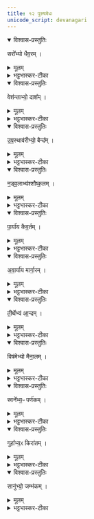 ```yaml
---
title: १२ पुरुषमेधः
unicode_script: devanagari
---
```


<details open><summary>विश्वास-प्रस्तुतिः</summary>

सरो᳚भ्यो धैव॒रम् ।
</details>

<details><summary>मूलम्</summary>

सरो᳚भ्यो धैव॒रम् ।
</details>

<details><summary>भट्टभास्कर-टीका</summary>

1सरोभ्यो धैवरं उभयतो जलं बध्वा तितउना मत्स्यग्राहिणम् ।
</details>

<details open><summary>विश्वास-प्रस्तुतिः</summary>

वेश॑न्ताभ्यो॒ दाश᳚म् ।
</details>

<details><summary>मूलम्</summary>

वेश॑न्ताभ्यो॒ दाश᳚म् ।
</details>

<details><summary>भट्टभास्कर-टीका</summary>

वेशन्ताभ्यः अत्यल्पाद्भ्यः दाशं बळिशेन मत्स्यग्राहिणम् । नावाऽन्तः प्रविश्य मत्स्यग्राहिणमेके ।
</details>

<details open><summary>विश्वास-प्रस्तुतिः</summary>

उ॒प॒स्थाव॑रीभ्यो॒ बैन्द᳚म् ।
</details>

<details><summary>मूलम्</summary>

उ॒प॒स्थाव॑रीभ्यो॒ बैन्द᳚म् ।
</details>

<details><summary>भट्टभास्कर-टीका</summary>

उपस्थावरीभ्यः तरुतीरादिपार्श्वोपस्थावरीभ्योऽद्भ्यः बैन्दं बिन्दं जालं तेन जीवतीति छान्दसोऽञ् । उडुबबिदले तरन् यो मत्स्यं गृह्णातीत्यन्ये ।
</details>

<details open><summary>विश्वास-प्रस्तुतिः</summary>

न॒ड्व॒लाभ्य॑श्शौष्क॒लम् ।
</details>

<details><summary>मूलम्</summary>

न॒ड्व॒लाभ्य॑श्शौष्क॒लम् ।
</details>

<details><summary>भट्टभास्कर-टीका</summary>

नड्वलाभ्यः नळसंयुतजलस्थिताभ्योऽद्भ्यः शौष्कलं बळिशजीवनं, महामत्स्यानुत्थाप्य ग्रहीतारमेके ।
</details>

<details open><summary>विश्वास-प्रस्तुतिः</summary>

पा॒र्या॑य कैव॒र्तम् ।
</details>

<details><summary>मूलम्</summary>

पा॒र्या॑य कैव॒र्तम् ।
</details>

<details><summary>भट्टभास्कर-टीका</summary>

पार्याय परतीरप्रभवाय जलाय कैवर्तं कूले मत्स्यानां पुञ्जीकृत्य हन्तारम् ।
</details>

<details open><summary>विश्वास-प्रस्तुतिः</summary>

अ॒वा॒र्या॑य मार्गा॒रम् ।
</details>

<details><summary>मूलम्</summary>

अ॒वा॒र्या॑य मार्गा॒रम् ।
</details>

<details><summary>भट्टभास्कर-टीका</summary>

अवार्याय अपरतीरप्रभवाय मार्गारं अन्तर्जले हस्ताभ्यां मत्स्यमार्गणशीलम् ।
</details>

<details open><summary>विश्वास-प्रस्तुतिः</summary>

ती॒र्थेभ्य॑ आ॒न्दम् ।
</details>

<details><summary>मूलम्</summary>

ती॒र्थेभ्य॑ आ॒न्दम् ।
</details>

<details><summary>भट्टभास्कर-टीका</summary>

तीर्थेभ्यः अवतारेभ्यः आन्दं तीर्थे सामिषयन्त्रबन्धनेन मत्स्यग्राहिणम् । सेतुबन्धनेनेत्येके । अदि बन्धने, अन्देन जीवतीति आन्दः ।
</details>

<details open><summary>विश्वास-प्रस्तुतिः</summary>

विष॑मेभ्यो मैना॒लम् ।
</details>

<details><summary>मूलम्</summary>

विष॑मेभ्यो मैना॒लम् ।
</details>

<details><summary>भट्टभास्कर-टीका</summary>

विषमेभ्यः अतीर्थभूतेभ्यः जलपर्यन्तेभ्यः मैनालं जालजीविनम् । महानद्यां यन्त्रजीविनमेके ।
</details>

<details open><summary>विश्वास-प्रस्तुतिः</summary>

स्वने᳚भ्य॒ᳶ पर्ण॑कम् ।
</details>

<details><summary>मूलम्</summary>

स्वने᳚भ्य॒ᳶ पर्ण॑कम् ।
</details>

<details><summary>भट्टभास्कर-टीका</summary>

स्वनेभ्यः सशब्दाभ्योऽद्भ्यः पर्णकं सविषं पर्णं जलस्योपरि स्थापयित्वा मत्स्यग्राहिणम् । स हि हस्तताडनसमुद्भूतशब्दसन्त्रासोत्थितान् गृह्णाति ।
</details>

<details open><summary>विश्वास-प्रस्तुतिः</summary>

गुहा᳚भ्य॒ᳵ किरा॑तम् ।
</details>

<details><summary>मूलम्</summary>

गुहा᳚भ्य॒ᳵ किरा॑तम् ।
</details>

<details><summary>भट्टभास्कर-टीका</summary>

गुहाभ्यः गह्वरेभ्यः किरातं पर्वतगुहावासिनम् ।
</details>

<details open><summary>विश्वास-प्रस्तुतिः</summary>

सानु॑भ्यो॒ जम्भ॑कम् ।
</details>

<details><summary>मूलम्</summary>

सानु॑भ्यो॒ जम्भ॑कम् ।
</details>

<details><summary>भट्टभास्कर-टीका</summary>

सानुभ्यः पर्वतशिखरेभ्यः जम्भकं सानुचरम् । गात्राणां जृम्भयितारमेके । पर्वतेभ्यः किंपूरुषं गायकं पर्वतवासिनम् ॥  


इति तृतीये चतुर्थे द्वादशोऽनुवाकः ॥  

</details>

